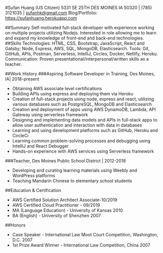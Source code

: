 #Sufan Huang (US Citizen)
5331 SE 25TH DES MOINES IA 50320 | (785) 3121035 | sufanhk@gmail.com
Blog/Portfolio:  https://sufanhuang.herokuapp.com
 
##Summary
Self-motivated full-stack developer with experience working on multiple projects utilizing Nodejs.  Interested in role allowing me to learn and expand my knowledge of front-end and back-end technologies.
##Skills
Technologies: HTML, CSS, Bootstrap, JavaScript, React and Gatsby; Node, Express, AWS, SQL, MongoDB, Elasticsearch.
Tools: Git, GitHub, APIs, Postman, Serverless, IntelliJ, Circles, Docker, Netlify, Heroku.
Communication: Proven presentational/interpersonal/written skills as a teacher.

##Work History
###Aspiring Software Developer in Training, Des Moines, IA| 2018-present
* Obtaining AWS associate level certifications
* Building APIs using express and deploying them via Heroku
* Creation of full-stack projects using node, express and react, utilizing various databases such as PostgreSQL, MongoDB and Elasticsearch
* Creation and deployment of apps using AWS DynamoDB, Lambda, API Gateway using serverless framework
* Designing and implementing data models and APIs in full-stack apps to allow user authentication and interaction with data in databases
* Learning and using development platforms such as GitHub, Heroku and CircleCi
* Learning common problem-solving processes and debugging using IntelliJ and React Debugger
* Hands-on experience with AWS services using Serverless framework

###Teacher, Des Moines Public School District | 2012-2018
* Developing and curating learning materials using Weebly and WordPress platforms
* Teaching Mandarin Chinese to elementary school students

##Education & Certification
* AWS Certified Solution Architect Associate-10/2019
* AWS Certified Cloud Practitioner - 09/2019
* MA (Language Education) - University of Kansas 2010
* BA (English) - University of Shenzhen 2007

##Honors
* Case Speaker - International Law Moot Court Competition, Washington, D.C. 2007
* 1st Prize Award Winner - International Law Competition, China 2007 

